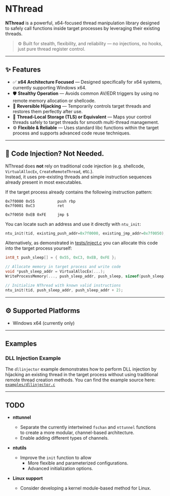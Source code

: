 # NThread

**NThread** is a powerful, x64-focused thread manipulation library designed to safely call functions inside target processes by leveraging their existing threads.

> ⚙️ Built for stealth, flexibility, and reliability — no injections, no hooks, just pure thread register control.

---

## ✨ Features

- ✅ **x64 Architecture Focused** — Designed specifically for x64 systems, currently supporting Windows x64.
- 🛡️ **Stealthy Operation** — Avoids common AV/EDR triggers by using no remote memory allocation or shellcode.
- 🔄 **Reversible Hijacking** — Temporarily controls target threads and restores them perfectly after use.
- 🔗 **Thread-Local Storage (TLS) or Equivalent** — Maps your control threads safely to target threads for smooth multi-thread management.
- ⚙️ **Flexible & Reliable** — Uses standard libc functions within the target process and supports advanced code reuse techniques.

---

## 🚫 Code Injection? Not Needed.

NThread does **not** rely on traditional code injection (e.g. shellcode, `VirtualAllocEx`, `CreateRemoteThread`, etc.).  
Instead, it uses pre-existing threads and simple instruction sequences already present in most executables.

If the target process already contains the following instruction pattern:

```assembly
0x7f0000 0x55          push rbp
0x7f0001 0xC3          ret

0x7f0050 0xEB 0xFE     jmp $
```

You can locate such an address and use it directly with `ntu_init`:
```c
ntu_init(tid, existing_push_addr=0x7f0000, existing_jmp_addr=0x7f0050);
```

Alternatively, as demonstrated in [tests/inject.c](tests/inject.c) you can allocate this code into the target process yourself:
```c
int8_t push_sleep[] = { 0x55, 0xC3, 0xEB, 0xFE };

// Allocate memory in target process and write code
void *push_sleep_addr = VirtualAllocEx(...);
WriteProcessMemory(..., push_sleep_addr, push_sleep, sizeof(push_sleep));

// Initialize NThread with known valid instructions
ntu_init(tid, push_sleep_addr, push_sleep_addr + 2);
```

---

## ⚙️ Supported Platforms

- Windows x64 (currently only)

---

## Examples

### DLL Injection Example

The `dllinjector` example demonstrates how to perform DLL injection by hijacking an existing thread in the target process without using traditional remote thread creation methods. You can find the example source here: [`examples/dllinjector.c`](examples/dllinjector.c)

---

## TODO

- **nttunnel**  
  - Separate the currently intertwined `fschan` and `nttunnel` functions  
    to create a more modular, channel-based architecture.  
  - Enable adding different types of channels.

- **ntutils**  
  - Improve the `init` function to allow  
    - More flexible and parameterized configurations.  
    - Advanced initialization options.

- **Linux support**  
  - Consider developing a kernel module-based method for Linux.
